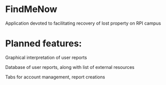# FindMeNow

Application devoted to facilitating recovery of lost property on RPI campus

# Planned features:

Graphical interpretation of user reports

Database of user reports, along with list of external resources

Tabs for account management, report creations
